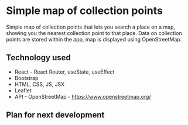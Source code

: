 # Simple map of collection points

Simple map of collection points that lets you search a place on a map, showing you the nearest collection point to that place. Data on collection points are stored within the app, map is displayed using OpenStreetMap.

## Technology used

- React - React Router, useState, useEffect
- Bootstrap
- HTML, CSS, JS, JSX
- Leaflet
- API - OpenStreetMap - https://www.openstreetmap.org/

## Plan for next development


